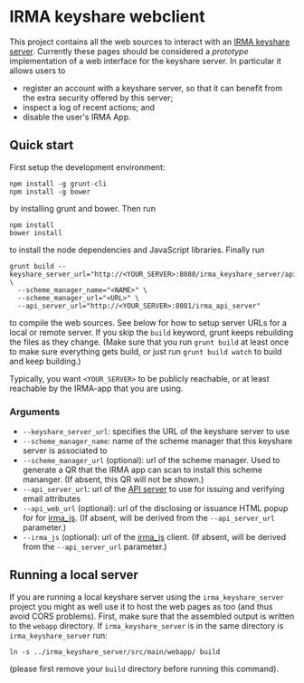 IRMA keyshare webclient
======================

This project contains all the web sources to interact with an [IRMA keyshare server](https://github.com/credentials/irma_keyshare_server). Currently these pages should be considered a *prototype* implementation of a web interface for the keyshare server. In particular it allows users to

 * register an account with a keyshare server, so that it can benefit from the extra security offered by this server;
 * inspect a log of recent actions; and
 * disable the user's IRMA App.

## Quick start

First setup the development environment:

    npm install -g grunt-cli
    npm install -g bower

by installing grunt and bower. Then run

    npm install
    bower install

to install the node dependencies and JavaScript libraries. Finally run

    grunt build --keyshare_server_url="http://<YOUR_SERVER>:8080/irma_keyshare_server/api/v1" \
      --scheme_manager_name="<NAME>" \
      --scheme_manager_url="<URL>" \
      --api_server_url="http://<YOUR_SERVER>:8081/irma_api_server"

to compile the web sources. See below for how to setup server URLs for a local or remote server. If you skip the `build` keyword, grunt keeps rebuilding the files as they change. (Make sure that you run `grunt build` at least once to make sure everything gets build, or just run `grunt build watch` to build and keep building.)

Typically, you want `<YOUR_SERVER>` to be publicly reachable, or at least reachable by the IRMA-app that you are using.

### Arguments

 * `--keyshare_server_url`: specifies the URL of the keyshare server to use
 * `--scheme_manager_name`: name of the scheme manager that this keyshare server is associated to
 * `--scheme_manager_url` (optional): url of the scheme manager. Used to generate a QR that the IRMA app can scan to install this scheme mananger. (If absent, this QR will not be shown.)
 * `--api_server_url`: url of the [API server](https://github.com/credentials/irma_api_server) to use for issuing and verifying email attributes
 * `--api_web_url` (optional): url of the disclosing or issuance HTML popup for for [irma_js](https://github.com/credentials/irma_js). (If absent, will be derived from the `--api_server_url` parameter.)
 * `--irma_js` (optional): url of the [irma_js](https://github.com/credentials/irma_js) client. (If absent, will be derived from the `--api_server_url` parameter.)

## Running a local server

If you are running a local keyshare server using the `irma_keyshare_server` project you might as well use it to host the web pages as too (and thus avoid CORS problems). First, make sure that the assembled output is written to the `webapp` directory. If `irma_keyshare_server` is in the same directory is `irma_keyshare_server` run:

    ln -s ../irma_keyshare_server/src/main/webapp/ build

(please first remove your `build` directory before running this command).
